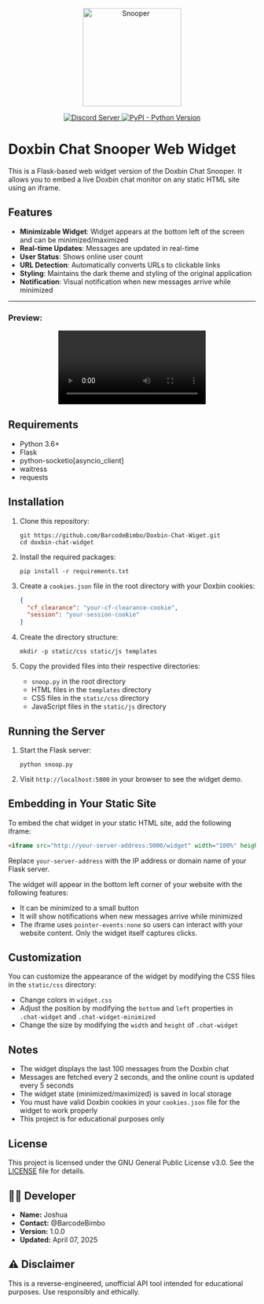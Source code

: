 
<div align="center">
  <img src="https://github.com/user-attachments/assets/ebc869a1-c6b0-4b21-88e2-c7ff6f3052a4" alt="Snooper" height="200">
</div>

<p align="center">
  <a href="https://discord.gg/daddy">
    <img src="https://discord.com/api/guilds/319560327719026709/widget.png?style=shield" alt="Discord Server">
  </a>
  <a href="https://www.python.org/downloads/">
    <img alt="PyPI - Python Version" src="https://img.shields.io/pypi/pyversions/Red-Discordbot">
  </a>
</p>

# Doxbin Chat Snooper Web Widget

This is a Flask-based web widget version of the Doxbin Chat Snooper. It allows you to embed a live Doxbin chat monitor on any static HTML site using an iframe.

## Features

- **Minimizable Widget**: Widget appears at the bottom left of the screen and can be minimized/maximized
- **Real-time Updates**: Messages are updated in real-time
- **User Status**: Shows online user count
- **URL Detection**: Automatically converts URLs to clickable links
- **Styling**: Maintains the dark theme and styling of the original application
- **Notification**: Visual notification when new messages arrive while minimized

---

### Preview:
<div align="center">
  <video src="https://github.com/user-attachments/assets/35953510-e767-427b-a41d-23db85ec1a4c.mp4"></video>
</div>

## Requirements

- Python 3.6+
- Flask
- python-socketio[asyncio_client]
- waitress
- requests 

## Installation

1. Clone this repository:
   ```
   git https://github.com/BarcodeBimbo/Doxbin-Chat-Wiget.git
   cd doxbin-chat-widget
   ```

2. Install the required packages:
   ```
   pip install -r requirements.txt
   ```

3. Create a `cookies.json` file in the root directory with your Doxbin cookies:
   ```json
   {
     "cf_clearance": "your-cf-clearance-cookie",
     "session": "your-session-cookie"
   }
   ```

4. Create the directory structure:
   ```
   mkdir -p static/css static/js templates
   ```

5. Copy the provided files into their respective directories:
   - `snoop.py` in the root directory
   - HTML files in the `templates` directory
   - CSS files in the `static/css` directory
   - JavaScript files in the `static/js` directory

## Running the Server

1. Start the Flask server:
   ```
   python snoop.py
   ```

2. Visit `http://localhost:5000` in your browser to see the widget demo.

## Embedding in Your Static Site

To embed the chat widget in your static HTML site, add the following iframe:

```html
<iframe src="http://your-server-address:5000/widget" width="100%" height="100%" frameborder="0" style="border:none;position:fixed;bottom:0;left:0;width:100%;height:100%;z-index:999;pointer-events:none;"></iframe>
```

Replace `your-server-address` with the IP address or domain name of your Flask server.

The widget will appear in the bottom left corner of your website with the following features:
- It can be minimized to a small button
- It will show notifications when new messages arrive while minimized
- The iframe uses `pointer-events:none` so users can interact with your website content. Only the widget itself captures clicks.

## Customization

You can customize the appearance of the widget by modifying the CSS files in the `static/css` directory:

- Change colors in `widget.css`
- Adjust the position by modifying the `bottom` and `left` properties in `.chat-widget` and `.chat-widget-minimized`
- Change the size by modifying the `width` and `height` of `.chat-widget`

## Notes

- The widget displays the last 100 messages from the Doxbin chat
- Messages are fetched every 2 seconds, and the online count is updated every 5 seconds
- The widget state (minimized/maximized) is saved in local storage
- You must have valid Doxbin cookies in your `cookies.json` file for the widget to work properly
- This project is for educational purposes only

## License
This project is licensed under the GNU General Public License v3.0. See the [LICENSE](LICENSE) file for details.

## 🧑‍💻 Developer

- **Name:** Joshua 
- **Contact:** @BarcodeBimbo
- **Version:** 1.0.0
- **Updated:** April 07, 2025

## ⚠️ Disclaimer

This is a reverse-engineered, unofficial API tool intended for educational purposes. Use responsibly and ethically.
